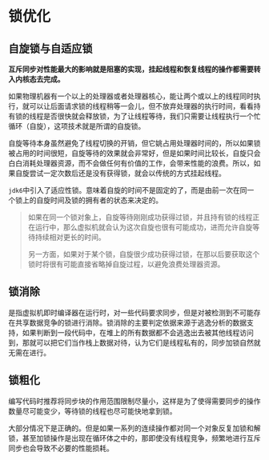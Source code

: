 # 锁优化

## 自旋锁与自适应锁

**互斥同步对性能最大的影响就是阻塞的实现，挂起线程和恢复线程的操作都需要转入内核态去完成。**

如果物理机器有一个以上的处理器或者处理器核心，能让两个或以上的线程同时执行，就可以让后面请求锁的线程稍等一会儿，但不放弃处理器的执行时间，看看持有锁的线程是否很快就会释放锁，为了让线程等待，我们只需要让线程执行一个忙循环（自旋），这项技术就是所谓的自旋锁。

自旋等待本身虽然避免了线程切换的开销，但它姚占用处理器时间的，所以如果锁被占用的时间很短，自旋等待的效果就会非常好，但是如果时间比较长，自旋只会白白消耗处理器资源，而不会做任何有价值的工作，会带来性能的浪费。所以，如果自旋尝试一定次数后还是没有获得锁，就会以传统的方式挂起线程。

`jdk6`中引入了适应性锁。意味着自旋的时间不是固定的了，而是由前一次在同一个锁上的自旋时间及锁的拥有者的状态来决定的。

> 如果在同一个锁对象上，自旋等待刚刚成功获得过锁，并且持有锁的线程正在运行中，那么虚拟机就会认为这次自旋也很有可能成功，进而允许自旋等待持续相对更长的时间。
>
> 另一方面，如果对于某个锁，自旋很少成功获得过锁，在那以后要获取这个锁时将很有可能直接省略掉自旋过程，以避免浪费处理器资源。

## 锁消除

是指虚拟机即时编译器在运行时，对一些代码要求同步，但是对被检测到不可能存在共享数据竞争的锁进行消除。锁消除的主要判定依据来源于逃逸分析的数据支持，如果判断到一段代码中，在堆上的所有数据都不会逃逸出去被其他线程访问到，那就可以把它们当作栈上数据对待，认为它们是线程私有的，同步加锁自然就无需在进行。

## 锁粗化

编写代码时推荐将同步块的作用范围限制尽量小，这样是为了使得需要同步的操作数量尽可能变少，等待锁的线程也尽可能快地拿到锁。

大部分情况下是正确的。但是如果一系列的连续操作都对同一个对象反复加锁和解锁，甚至加锁操作是出现在循环体之中的，那即使没有线程竞争，频繁地进行互斥同步也会导致不必要的性能损耗。